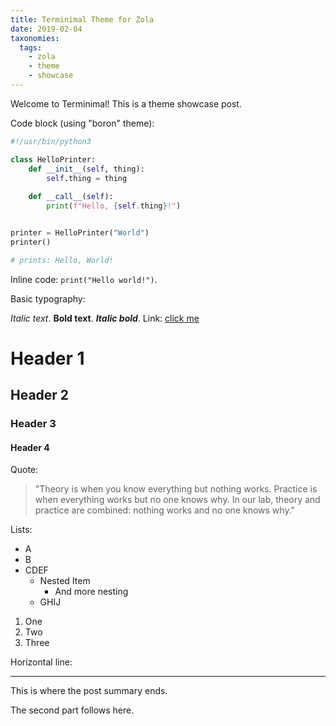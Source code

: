 ```yaml
---
title: Terminimal Theme for Zola
date: 2019-02-04
taxonomies:
  tags:
    - zola
    - theme
    - showcase
---
```


Welcome to Terminimal! This is a theme showcase post.

Code block (using "boron" theme):

```python
#!/usr/bin/python3

class HelloPrinter:
    def __init__(self, thing):
        self.thing = thing
        
    def __call__(self):
        print(f"Hello, {self.thing}!")


printer = HelloPrinter("World")
printer()

# prints: Hello, World!
```

Inline code: `print("Hello world!")`.

Basic typography:

*Italic text*.  **Bold text**. _**Italic bold**_. Link: [click me](#)

# Header 1
## Header 2
### Header 3
#### Header 4

Quote:

> "Theory is when you know everything but nothing works.
Practice is when everything works but no one knows why.
In our lab, theory and practice are combined: nothing works and no one knows why."

Lists:

- A
- B
- CDEF
  - Nested Item
    - And more nesting
  - GHIJ


1. One
2. Two
3. Three

Horizontal line:

---

This is where the post summary ends.

<!-- more -->

The second part follows here.
